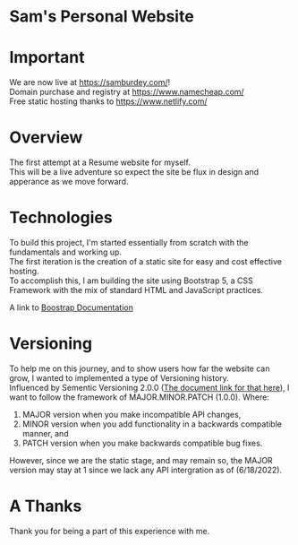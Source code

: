 # Sam's Personal Website

# Important

We are now live at https://samburdey.com/!  
Domain purchase and registry at https://www.namecheap.com/  
Free static hosting thanks to https://www.netlify.com/  

# Overview

The first attempt at a Resume website for myself.  
This will be a live adventure so expect the site be flux in design and apperance as we move forward.

# Technologies

To build this project, I'm started essentially from scratch with the fundamentals and working up.  
The first iteration is the creation of a static site for easy and cost effective hosting.  
To accomplish this, I am building the site using Bootstrap 5, a CSS Framework with the mix of standard HTML and JavaScript practices.  

A link to [Boostrap Documentation](https://getbootstrap.com/docs/5.0/getting-started/introduction/)  

# Versioning

To help me on this journey, and to show users how far the website can grow, I wanted to implemented a type of Versioning history.  
Influenced by Sementic Versioning 2.0.0 ([The document link for that here](https://semver.org/)), I want to follow the framework of MAJOR.MINOR.PATCH (1.0.0). Where:  
1. MAJOR version when you make incompatible API changes,
2. MINOR version when you add functionality in a backwards compatible manner, and
3. PATCH version when you make backwards compatible bug fixes.  

However, since we are the static stage, and may remain so, the MAJOR version may stay at 1 since we lack any API intergration as of (6/18/2022). 

# A Thanks

Thank you for being a part of this experience with me.
